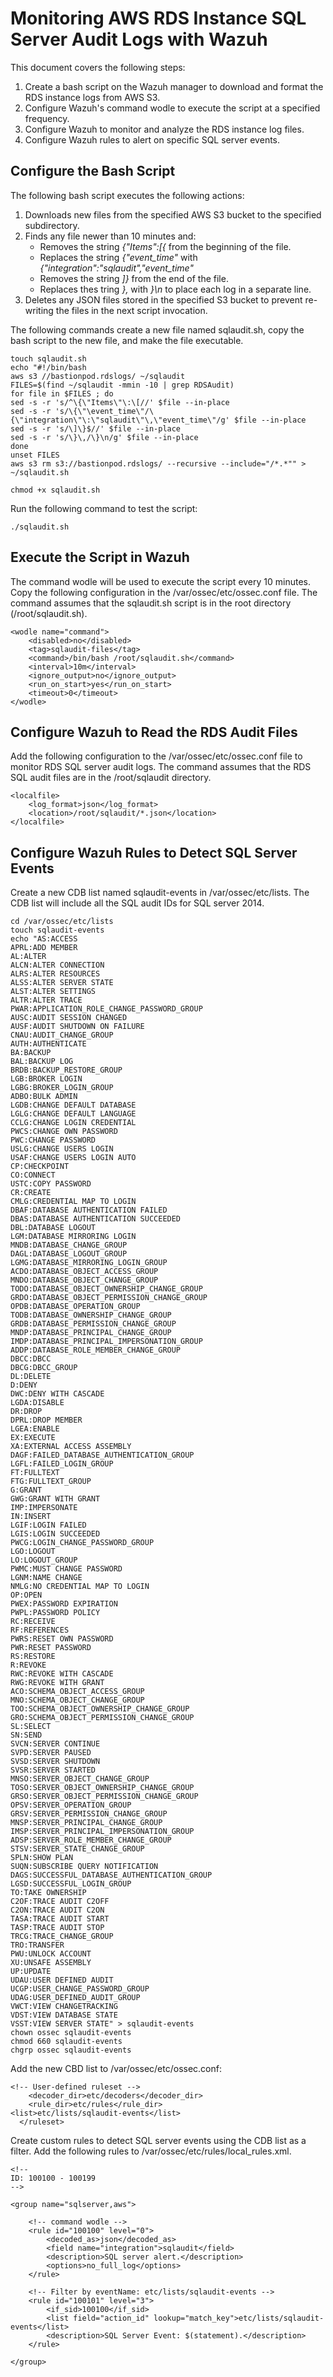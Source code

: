 # Monitoring AWS RDS Instance SQL Server Audit Logs with Wazuh

This document covers the following steps:

1. Create a bash script on the Wazuh manager to download and format the RDS instance logs from AWS S3. 
2. Configure Wazuh's command wodle to execute the script at a specified frequency.
3. Configure Wazuh to monitor and analyze the RDS instance log files. 
4. Configure Wazuh rules to alert on specific SQL server events.

## Configure the Bash Script

The following bash script executes the following actions:

1. Downloads new files from the specified AWS S3 bucket to the specified subdirectory. 
2. Finds any file newer than 10 minutes and:
    * Removes the string *{"Items":[{* from the beginning of the file.
    * Replaces the string *{"event_time"* with *{"integration":"sqlaudit","event_time"*
    * Removes the string *]}* from the end of the file.
    * Replaces thes tring *},* with *}\n* to place each log in a separate line.
3. Deletes any JSON files stored in the specified S3 bucket to prevent re-writing the files in the next script invocation. 

The following commands create a new file named sqlaudit.sh, copy the bash script to the new file, and make the file executable. 
```
touch sqlaudit.sh
echo "#!/bin/bash
aws s3 //bastionpod.rdslogs/ ~/sqlaudit
FILES=$(find ~/sqlaudit -mmin -10 | grep RDSAudit)
for file in $FILES ; do
sed -s -r 's/^\{\"Items\"\:\[//' $file --in-place
sed -s -r 's/\{\"\event_time\"/\{\"integration\"\:\"sqlaudit\"\,\"event_time\"/g' $file --in-place
sed -s -r 's/\]\}$//' $file --in-place
sed -s -r 's/\}\,/\}\n/g' $file --in-place
done
unset FILES
aws s3 rm s3://bastionpod.rdslogs/ --recursive --include="/*.*"" > ~/sqlaudit.sh
```
```
chmod +x sqlaudit.sh
```
Run the following command to test the script:
```
./sqlaudit.sh
```

## Execute the Script in Wazuh

The command wodle will be used to execute the script every 10 minutes. Copy the following configuration in the /var/ossec/etc/ossec.conf file. The command assumes that the sqlaudit.sh script is in the root directory (/root/sqlaudit.sh). 
```
<wodle name="command">
    <disabled>no</disabled>
    <tag>sqlaudit-files</tag>
    <command>/bin/bash /root/sqlaudit.sh</command>
    <interval>10m</interval>
    <ignore_output>no</ignore_output>
    <run_on_start>yes</run_on_start>
    <timeout>0</timeout>
</wodle>
```

## Configure Wazuh to Read the RDS Audit Files

Add the following configuration to the /var/ossec/etc/ossec.conf file to monitor RDS SQL server audit logs. The command assumes that the RDS SQL audit files are in the /root/sqlaudit directory. 

```
<localfile>
    <log_format>json</log_format>
    <location>/root/sqlaudit/*.json</location>
</localfile>
```

## Configure Wazuh Rules to Detect SQL Server Events

Create a new CDB list named sqlaudit-events in /var/ossec/etc/lists. The CDB list will include all the SQL audit IDs for SQL server 2014.

```
cd /var/ossec/etc/lists
touch sqlaudit-events
echo "AS:ACCESS
APRL:ADD MEMBER
AL:ALTER
ALCN:ALTER CONNECTION
ALRS:ALTER RESOURCES
ALSS:ALTER SERVER STATE
ALST:ALTER SETTINGS
ALTR:ALTER TRACE
PWAR:APPLICATION_ROLE_CHANGE_PASSWORD_GROUP
AUSC:AUDIT SESSION CHANGED
AUSF:AUDIT SHUTDOWN ON FAILURE
CNAU:AUDIT_CHANGE_GROUP
AUTH:AUTHENTICATE
BA:BACKUP
BAL:BACKUP LOG
BRDB:BACKUP_RESTORE_GROUP
LGB:BROKER LOGIN
LGBG:BROKER_LOGIN_GROUP
ADBO:BULK ADMIN
LGDB:CHANGE DEFAULT DATABASE
LGLG:CHANGE DEFAULT LANGUAGE
CCLG:CHANGE LOGIN CREDENTIAL
PWCS:CHANGE OWN PASSWORD
PWC:CHANGE PASSWORD
USLG:CHANGE USERS LOGIN
USAF:CHANGE USERS LOGIN AUTO
CP:CHECKPOINT
CO:CONNECT
USTC:COPY PASSWORD
CR:CREATE
CMLG:CREDENTIAL MAP TO LOGIN
DBAF:DATABASE AUTHENTICATION FAILED
DBAS:DATABASE AUTHENTICATION SUCCEEDED
DBL:DATABASE LOGOUT
LGM:DATABASE MIRRORING LOGIN
MNDB:DATABASE_CHANGE_GROUP
DAGL:DATABASE_LOGOUT_GROUP
LGMG:DATABASE_MIRRORING_LOGIN_GROUP
ACDO:DATABASE_OBJECT_ACCESS_GROUP
MNDO:DATABASE_OBJECT_CHANGE_GROUP
TODO:DATABASE_OBJECT_OWNERSHIP_CHANGE_GROUP
GRDO:DATABASE_OBJECT_PERMISSION_CHANGE_GROUP
OPDB:DATABASE_OPERATION_GROUP
TODB:DATABASE_OWNERSHIP_CHANGE_GROUP
GRDB:DATABASE_PERMISSION_CHANGE_GROUP
MNDP:DATABASE_PRINCIPAL_CHANGE_GROUP
IMDP:DATABASE_PRINCIPAL_IMPERSONATION_GROUP
ADDP:DATABASE_ROLE_MEMBER_CHANGE_GROUP
DBCC:DBCC
DBCG:DBCC_GROUP
DL:DELETE
D:DENY
DWC:DENY WITH CASCADE
LGDA:DISABLE
DR:DROP
DPRL:DROP MEMBER
LGEA:ENABLE
EX:EXECUTE
XA:EXTERNAL ACCESS ASSEMBLY
DAGF:FAILED_DATABASE_AUTHENTICATION_GROUP
LGFL:FAILED_LOGIN_GROUP
FT:FULLTEXT
FTG:FULLTEXT_GROUP
G:GRANT
GWG:GRANT WITH GRANT
IMP:IMPERSONATE
IN:INSERT
LGIF:LOGIN FAILED
LGIS:LOGIN SUCCEEDED
PWCG:LOGIN_CHANGE_PASSWORD_GROUP
LGO:LOGOUT
LO:LOGOUT_GROUP
PWMC:MUST CHANGE PASSWORD
LGNM:NAME CHANGE
NMLG:NO CREDENTIAL MAP TO LOGIN
OP:OPEN
PWEX:PASSWORD EXPIRATION
PWPL:PASSWORD POLICY
RC:RECEIVE
RF:REFERENCES
PWRS:RESET OWN PASSWORD
PWR:RESET PASSWORD
RS:RESTORE
R:REVOKE
RWC:REVOKE WITH CASCADE
RWG:REVOKE WITH GRANT
ACO:SCHEMA_OBJECT_ACCESS_GROUP
MNO:SCHEMA_OBJECT_CHANGE_GROUP
TOO:SCHEMA_OBJECT_OWNERSHIP_CHANGE_GROUP
GRO:SCHEMA_OBJECT_PERMISSION_CHANGE_GROUP
SL:SELECT
SN:SEND
SVCN:SERVER CONTINUE
SVPD:SERVER PAUSED
SVSD:SERVER SHUTDOWN
SVSR:SERVER STARTED
MNSO:SERVER_OBJECT_CHANGE_GROUP
TOSO:SERVER_OBJECT_OWNERSHIP_CHANGE_GROUP
GRSO:SERVER_OBJECT_PERMISSION_CHANGE_GROUP
OPSV:SERVER_OPERATION_GROUP
GRSV:SERVER_PERMISSION_CHANGE_GROUP
MNSP:SERVER_PRINCIPAL_CHANGE_GROUP
IMSP:SERVER_PRINCIPAL_IMPERSONATION_GROUP
ADSP:SERVER_ROLE_MEMBER_CHANGE_GROUP
STSV:SERVER_STATE_CHANGE_GROUP
SPLN:SHOW PLAN
SUQN:SUBSCRIBE QUERY NOTIFICATION
DAGS:SUCCESSFUL_DATABASE_AUTHENTICATION_GROUP
LGSD:SUCCESSFUL_LOGIN_GROUP
TO:TAKE OWNERSHIP
C2OF:TRACE AUDIT C2OFF
C2ON:TRACE AUDIT C2ON
TASA:TRACE AUDIT START
TASP:TRACE AUDIT STOP
TRCG:TRACE_CHANGE_GROUP
TRO:TRANSFER
PWU:UNLOCK ACCOUNT
XU:UNSAFE ASSEMBLY
UP:UPDATE
UDAU:USER DEFINED AUDIT
UCGP:USER_CHANGE_PASSWORD_GROUP
UDAG:USER_DEFINED_AUDIT_GROUP
VWCT:VIEW CHANGETRACKING
VDST:VIEW DATABASE STATE
VSST:VIEW SERVER STATE" > sqlaudit-events
chown ossec sqlaudit-events 
chmod 660 sqlaudit-events 
chgrp ossec sqlaudit-events 
```
Add the new CBD list to /var/ossec/etc/ossec.conf:

```
<!-- User-defined ruleset -->
    <decoder_dir>etc/decoders</decoder_dir>
    <rule_dir>etc/rules</rule_dir>
<list>etc/lists/sqlaudit-events</list>
  </ruleset>
```

Create custom rules to detect SQL server events using the CDB list as a filter. Add the following rules to /var/ossec/etc/rules/local_rules.xml.
```
<!--
ID: 100100 - 100199
-->

<group name="sqlserver,aws">
    
    <!-- command wodle -->
    <rule id="100100" level="0">
        <decoded_as>json</decoded_as>
        <field name="integration">sqlaudit</field>
        <description>SQL server alert.</description>
        <options>no_full_log</options>
    </rule>
    
    <!-- Filter by eventName: etc/lists/sqlaudit-events -->
    <rule id="100101" level="3">
        <if_sid>100100</if_sid>
        <list field="action_id" lookup="match_key">etc/lists/sqlaudit-events</list>
        <description>SQL Server Event: $(statement).</description>
    </rule>
    
</group>
```
